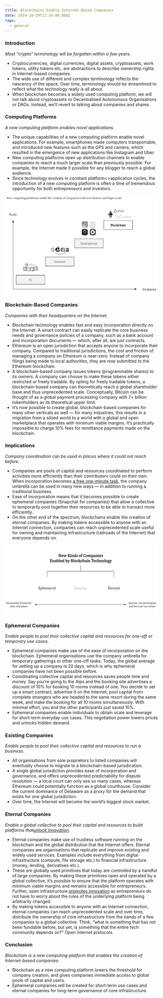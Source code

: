 ```yaml
---
title: Blockchains Enable Internet-Based Companies
date: 2019-10-29T11:34:00.000Z
tags:
  - general
---
```

### Introduction

*Most “crypto” terminology will be forgotten within a few years.*

* Cryptocurrencies, digital currencies, digital assets, cryptoassets, work tokens, utility tokens etc. are abstractions to describe ownership rights in Internet-based companies.
* The wide use of different and complex terminology reflects the nascency of the space. Over time, terminology should be streamlined to reflect what the technology really is all about.
* When blockchain becomes a widely used computing platform, we will not talk about cryptoassets or Decentralised Autonomous Organisations or DAOs. Instead, we’ll revert to talking about companies and shares.

### Computing Platforms

*A new computing platform enables novel applications.*

* The unique capabilities of a new computing platform enable novel applications. For example, smartphones made computers transportable, and introduced new features such as the GPS and camera, which resulted in the emergence of new applications like Instagram and Uber.
* New computing platforms open up distribution channels to enable companies to reach a much larger scale than previously possible. For example, the Internet made it possible for any blogger to reach a global audience.
* Since technology evolves in constant platform<>application cycles, the introduction of a new computing platform is often a time of tremendous opportunity for both entrepreneurs and investors.

![](/static/img/cycles.png "The reason GAFA succeeded in maintaining and increasing their scale over two platforms is because the business model (=gather user data and sell ads) never changed between the Internet and the Smartphone eras. With Blockchain, things are different as data becomes open source.")

### Blockchain-Based Companies

*Companies with their headquarters on the Internet.*

* Blockchain technology enables fast and easy incorporation directly on the Internet. A smart contract can easily replicate the core business needs and governance policies of a company, such as a bank account and incorporation documents — which, after all, are just contracts.
* Ethereum is an open jurisdiction that accepts anyone to incorporate their company. Compared to traditional jurisdictions, the cost and friction of managing a company on Ethereum is near-zero. Instead of company filings being made to local authorities, they are now submitted to the Ethereum blockchain.
* A blockchain-based company issues tokens (programmable shares) to its owners. A company can choose to make these tokens either restricted or freely tradable. By opting for freely tradable tokens, a blockchain-based company can theoretically reach a global shareholder base and thus unprecedented scale. Conceptually, Bitcoin can be thought of as a global payment processing company with 7+ billion tokenholders as its theoretical upper limit.
* It’s now possible to create global, blockchain-based companies for many other verticals as well — for many industries, this results in a migration from a siloed world to a world with a global and open marketplace that operates with minimum viable margins. It’s practically impossible to charge 10% fees for remittance payments made on the blockchain.

### Implications

*Company coordination can be used in places where it could not reach before.*

* Companies are pools of capital and resources coordinated to perform activities more efficiently than their contributors could on their own. When incorporation becomes [a free one-minute task](https://aragon.org/), the company umbrella can be used in many new ways — in addition to running a traditional business.
* Ease of incorporation means that it becomes possible to create ephemeral companies (Snapchat for companies) that allow a collective to temporarily pool together their resources to be able to transact more efficiently.
* On the other end of the spectrum, blockchains enable the creation of eternal companies. By making tokens accessible to anyone with an Internet connection, companies can reach unprecedented scale useful for owning and maintaining infrastructure (railroads of the Internet) that everyone depends on.

![](/static/img/newcompanies.png "An internet-based company can be either ephemeral (Snapchat for companies) or eternal (a digital railroad incorporated).")



### Ephemeral Companies

*Enable people to pool their collective capital and resources for one-off or temporary use cases.*

* Ephemeral companies make use of the ease of incorporation on the blockchain. Ephemeral organisations use the company umbrella for temporary gatherings or other one-off tasks. Today, the global average for setting up a company is 20 days, which is why ephemeral companies have not been possible before.
* Coordinating collective capital and resources saves people time and money. Say you’re going to the Alps and the booking site advertises a discount of 10% for booking 10 rooms instead of one. You decide to set up a smart contract, advertise it on the Internet, pool capital from complete strangers who are headed to the same resort during the same week, and make the booking for all 10 rooms simultaneously. With minimal effort, you and the other participants just saved 10%.
* Ephemeral companies enable individuals to obtain scale and leverage for short-term everyday use cases. This negotiation power lowers prices and unlocks hidden demand.

### Existing Companies

*Enable people to pool their collective capital and resources to run a business.*

* All organisations from sole proprietors to listed companies will eventually choose to migrate to a blockchain-based jurisdication.
* A single global jurisdiction provides ease of incorporation and governance, and offers unprecedented predictability for dispute resolution — a local court can only see so many cases, whereas Ethereum could potentially function as a global courthouse. Consider the current dominance of Delaware as a proxy for the demand that exists for one global jurisdiction.
* Over time, the Internet will become the world’s biggest stock market.

### Eternal Companies

*Enable a global collective to pool their capital and resources to build platforms that[unlock innovation](https://medium.com/@henri_43038/why-crypto-unlocks-innovation-on-the-internet-e25fcdb1f0b2).*

* Eternal companies make use of trustless software running on the blockchain and the global distribution that the Internet offers. Eternal companies are organisations that replicate and improve existing and widely used services. Examples include everything from digital infrastructure (compute, file storage etc.) to financial infrastructure (money, lending, derivatives etc.).
* These are globally used primitives that today are controlled by a handful of large companies. By making these primitives open and operated by a global collective, it’s possible to ensure that the platform operates with minimum viable margins and remains accessible for entrepreneurs. Further, open infrastructure [promotes innovation](https://medium.com/@henri_43038/why-crypto-unlocks-innovation-on-the-internet-e25fcdb1f0b2) as entrepreneurs do not have to worry about the rules of the underlying platform being arbitrarily changed.
* By making tokens accessible to anyone with an Internet connection, eternal companies can reach unprecedented scale and over time, distribute the ownership of core infrastructure from the hands of a few companies to a global collective. Think, “what is something that has not been fundable before, but yet, is something that the entire tech community depends on?” Open Internet protocols.

### Conclusion

*Blockchain is a new computing platform that enables the creation of Internet-based companies.*

* Blockchain as a new computing platform lowers the threshold for company creation, and gives companies immediate access to global pools of capital and users.
* Ephemeral companies will be created for short-term use cases and eternal companies for long-term governance of core infrastructure.
